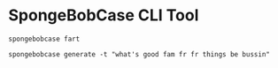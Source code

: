 
# SpongeBobCase CLI Tool

```
spongebobcase fart

spongebobcase generate -t "what's good fam fr fr things be bussin"
```